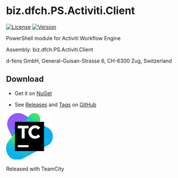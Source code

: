 # biz.dfch.PS.Activiti.Client
[![License](https://img.shields.io/badge/license-Apache%20License%202.0-blue.svg)](https://github.com/dfensgmbh/biz.dfch.PS.Activiti.Client/blob/master/LICENSE)
[![Version](https://img.shields.io/nuget/v/biz.dfch.PS.Activiti.Client.svg)](https://www.nuget.org/packages/biz.dfch.PS.Activiti.Client/)

PowerShell module for Activiti Workflow Engine

Assembly: biz.dfch.PS.Activiti.Client

d-fens GmbH, General-Guisan-Strasse 6, CH-6300 Zug, Switzerland

## Download

* Get it on [NuGet](https://www.nuget.org/packages/biz.dfch.PS.Activiti.Client/)

* See [Releases](https://github.com/dfensgmbh/biz.dfch.PS.Activiti.Client/releases) and [Tags](https://github.com/dfensgmbh/biz.dfch.PS.Activiti.Client/tags) on [GitHub](https://github.com/dfensgmbh/biz.dfch.PS.Activiti.Client)

[![TeamCity Logo](https://github.com/dfensgmbh/biz.dfch.PS.Activiti.Client/blob/develop/TeamCity.png)](https://www.jetbrains.com/teamcity/)

Released with TeamCity
